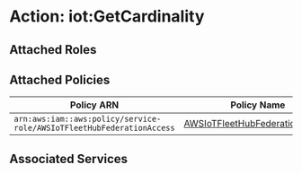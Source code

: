 # Action: iot:GetCardinality

## Attached Roles

## Attached Policies

| Policy ARN | Policy Name |
|------------|-------------|
| `arn:aws:iam::aws:policy/service-role/AWSIoTFleetHubFederationAccess` | [AWSIoTFleetHubFederationAccess](../policies.md#awsiotfleethubfederationaccess) |

## Associated Services

